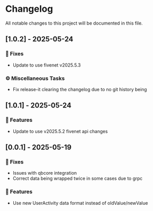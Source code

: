 # Changelog

All notable changes to this project will be documented in this file.

## [1.0.2] - 2025-05-24

### 🐛 Fixes

- Update to use fivenet v2025.5.3

### ⚙️ Miscellaneous Tasks

- Fix release-it clearing the changelog due to no git history being

## [1.0.1] - 2025-05-24

### 🚀 Features

- Update to use v2025.5.2 fivenet api changes

## [0.0.1] - 2025-05-19

### 🐛 Fixes

- Issues with qbcore integration
- Correct data being wrapped twice in some cases due to grpc

### 🚀 Features

- Use new UserActivity data format instead of oldValue/newValue

<!-- generated by git-cliff -->
